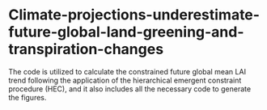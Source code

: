 # Climate-projections-underestimate-future-global-land-greening-and-transpiration-changes
The code is utilized to calculate the constrained future global mean LAI trend following the application of the hierarchical emergent constraint procedure (HEC), and it also includes all the necessary code to generate the figures.
